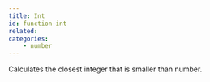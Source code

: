 ```yaml
---
title: Int
id: function-int
related:
categories:
    - number
---
```


Calculates the closest integer that is smaller than number.
